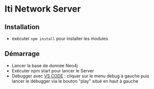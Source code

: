 # Iti Network Server

## Installation
- exécuter `npm install` pour installer les modules

## Démarrage
- Lancer la base de donnée Neo4j
- Exécuter npm start pour lancer le Server
- Debugger avec [VS CODE](https://code.visualstudio.com/) : cliquer sur le menu debug à gauche puis lancer le débugger via le bouton "play" situé en haut à gauche